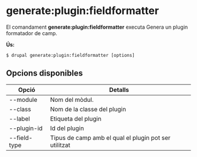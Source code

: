 # generate:plugin:fieldformatter
El comandament **generate:plugin:fieldformatter** executa Genera un  plugin formatador de camp.

**Ús:**
```
$ drupal generate:plugin:fieldformatter [options] 
```

## Opcions disponibles
Opció | Detalls
-------|-------------
--module | Nom del mòdul.
--class | Nom de la classe del plugin
--label | Etiqueta del plugin
--plugin-id | Id del plugin
--field-type | Tipus de camp amb el qual el plugin pot ser utilitzat
